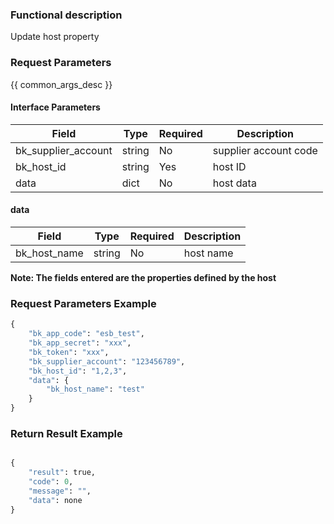 ### Functional description

Update host property

### Request Parameters

{{ common_args_desc }}

#### Interface Parameters

| Field      |  Type      | Required   |  Description      |
|-----------|------------|--------|------------|
| bk_supplier_account | string     | No     | supplier account code |
| bk_host_id  | string      | Yes     | host ID |
| data        | dict        | No     | host data |

#### data

| Field      |  Type      | Required   |  Description      |
|-----------|------------|--------|------------|
| bk_host_name    |  string  | No     | host name |

**Note: The fields entered are the properties defined by the host**

### Request Parameters Example

```python
{
    "bk_app_code": "esb_test",
    "bk_app_secret": "xxx",
    "bk_token": "xxx",
    "bk_supplier_account": "123456789",
    "bk_host_id": "1,2,3",
    "data": {
        "bk_host_name": "test"
    }
}
```

### Return Result Example

```python

{
    "result": true,
    "code": 0,
    "message": "",
    "data": none
}
```
